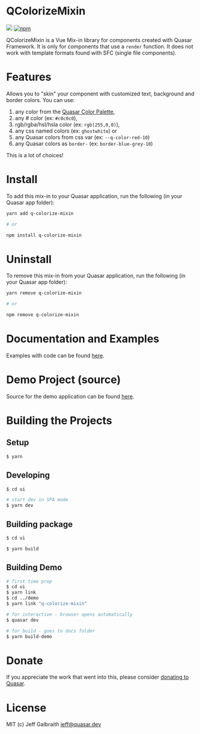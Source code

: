 QColorizeMixin
===

![](https://img.shields.io/npm/v/q-colorize-mixin.svg?label=q-colorize-mixin)
[![npm](https://img.shields.io/npm/dt/q-colorize-mixin.svg)](https://www.npmjs.com/package/q-colorize-mixin)

QColorizeMixin is a Vue Mix-in library for components created with Quasar Framework. It is only for components that use a `render` function. It does not work with template formats found with SFC (single file components).

# Features

Allows you to "skin" your component with customized text, background and border colors. You can use:
1. any color from the [Quasar Color Palette](https://quasar.dev/style/color-palette#Color-List),
2. any # color (ex: `#c0c0c0`),
3. rgb/rgba/hsl/hsla color (ex: `rgb(255,0,0)`),
4. any css named colors (ex: `ghostwhite`) or
5. any Quasar colors from css var (ex: `--q-color-red-10`)
6. any Quasar colors as `border-` (ex: `border-blue-grey-10`)

This is a lot of choices!

# Install
To add this mix-in to your Quasar application, run the following (in your Quasar app folder):

```bash
yarn add q-colorize-mixin

# or

npm install q-colorize-mixin
```

# Uninstall
To remove this mix-in from your Quasar application, run the following (in your Quasar app folder):

```bash
yarn remove q-colorize-mixin

# or

npm remove q-colorize-mixin
```

# Documentation and Examples
Examples with code can be found [here](https://hawkeye64.github.io/q-colorize-mixin/examples).

# Demo Project (source)
Source for the demo application can be found [here](https://github.com/hawkeye64/q-colorize-mixin/tree/master/demo).

# Building the Projects

## Setup
```bash
$ yarn
```

## Developing
```bash
$ cd ui

# start dev in SPA mode
$ yarn dev
```

## Building package
```bash
$ cd ui

$ yarn build
```

## Building Demo
```bash
# first time prep
$ cd ui
$ yarn link
$ cd ../demo
$ yarn link "q-colorize-mixin"

# for interactive - browser opens automatically
$ quasar dev

# for build - goes to docs folder
$ yarn build-demo
```

# Donate
If you appreciate the work that went into this, please consider [donating to Quasar](https://donate.quasar.dev).

# License
MIT (c) Jeff Galbraith <jeff@quasar.dev>
